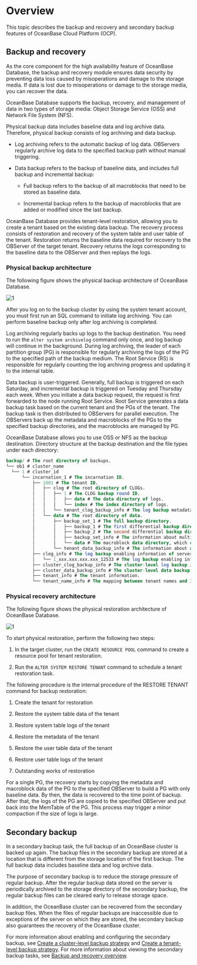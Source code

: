 # Overview

This topic describes the backup and recovery and secondary backup features of OceanBase Cloud Platform (OCP).

## Backup and recovery

As the core component for the high availability feature of OceanBase Database, the backup and recovery module ensures data security by preventing data loss caused by misoperations and damage to the storage media. If data is lost due to misoperations or damage to the storage media, you can recover the data.

OceanBase Database supports the backup, recovery, and management of data in two types of storage media: Object Storage Service (OSS) and Network File System (NFS).

Physical backup data includes baseline data and log archive data. Therefore, physical backup consists of log archiving and data backup.

* Log archiving refers to the automatic backup of log data. OBServers regularly archive log data to the specified backup path without manual triggering.

* Data backup refers to the backup of baseline data, and includes full backup and incremental backup:

  * Full backup refers to the backup of all macroblocks that need to be stored as baseline data.

  * Incremental backup refers to the backup of macroblocks that are added or modified since the last backup.

OceanBase Database provides tenant-level restoration, allowing you to create a tenant based on the existing data backup. The recovery process consists of restoration and recovery of the system table and user table of the tenant. Restoration returns the baseline data required for recovery to the OBServer of the target tenant. Recovery returns the logs corresponding to the baseline data to the OBServer and then replays the logs.

### Physical backup architecture

The following figure shows the physical backup architecture of OceanBase Database. 

![1](https://help-static-aliyun-doc.aliyuncs.com/assets/img/en-US/0914306461/p384752.png)

After you log on to the backup cluster by using the system tenant account, you must first run an SQL command to initiate log archiving. You can perform baseline backup only after log archiving is completed.

Log archiving regularly backs up logs to the backup destination. You need to run the `alter system archivelog` command only once, and log backup will continue in the background. During log archiving, the leader of each partition group (PG) is responsible for regularly archiving the logs of the PG to the specified path of the backup medium. The Root Service (RS) is responsible for regularly counting the log archiving progress and updating it to the internal table.

Data backup is user-triggered. Generally, full backup is triggered on each Saturday, and incremental backup is triggered on Tuesday and Thursday each week. When you initiate a data backup request, the request is first forwarded to the node running Root Service. Root Service generates a data backup task based on the current tenant and the PGs of the tenant. The backup task is then distributed to OBServers for parallel execution. The OBServers back up the metadata and macroblocks of the PGs to the specified backup directories, and the macroblocks are managed by PG.

OceanBase Database allows you to use OSS or NFS as the backup destination. Directory structure at the backup destination and the file types under each directory:

```sql
backup/ # The root directory of backups.
└── ob1 # cluster_name
  └── 1 # cluster_id
      └── incarnation_1 # The incarnation ID.
          ├── 1001 # The tenant ID.
          │   ├── clog # The root directory of CLOGs.
          │   │   ├── 1 # The CLOG backup round ID.
          │   │   │   ├── data # The data directory of logs.
          │   │   │   └── index # The index directory of logs.
          │   │   └── tenant_clog_backup_info # The log backup metadata, which is recorded by round ID.
          │   └── data # The root directory of data.
          │       ├── backup_set_1 # The full backup directory.
          │       │   ├── backup_1 # The first differential backup directory, which contains full metadata.    
          │       │   ├── backup_2 # The second differential backup directory, which also contains full metadata. 
          │       │   ├── backup_set_info # The information about multiple differential backups in the backup_set directory.
          │       │   └── data # The macroblock data directory, which contains all full and differential macroblocks.
          │       └── tenant_data_backup_info # The information about all data backups of the tenant.
          ├── clog_info # The log backup enabling information of servers.
          │   └── 1_xxx.xxx.xxx.xxx_12533 # The log backup enabling information of a specific server.
          ├── cluster_clog_backup_info # The cluster-level log backup information.
          ├── cluster_data_backup_info # The cluster-level data backup information.
          ├── tenant_info # The tenant information.
          └── tenant_name_info # The mapping between tenant names and IDs.
```

### Physical recovery architecture

The following figure shows the physical restoration architecture of OceanBase Database. 

![1](https://help-static-aliyun-doc.aliyuncs.com/assets/img/en-US/0914306461/p384751.png)

To start physical restoration, perform the following two steps:

1. In the target cluster, run the `CREATE RESOURCE POOL` command to create a resource pool for tenant restoration.

2. Run the `ALTER SYSTEM RESTORE TENANT` command to schedule a tenant restoration task.

The following procedure is the internal procedure of the RESTORE TENANT command for backup restoration:

1. Create the tenant for restoration

2. Restore the system table data of the tenant

3. Restore system table logs of the tenant

4. Restore the metadata of the tenant

5. Restore the user table data of the tenant

6. Restore user table logs of the tenant

7. Outstanding works of restoration

For a single PG, the recovery starts by copying the metadata and macroblock data of the PG to the specified OBServer to build a PG with only baseline data. By then, the data is recovered to the time point of backup. After that, the logs of the PG are copied to the specified OBServer and put back into the MemTable of the PG. This process may trigger a minor compaction if the size of logs is large.

## Secondary backup

In a secondary backup task, the full backup of an OceanBase cluster is backed up again. The backup files in the secondary backup are stored at a location that is different from the storage location of the first backup. The full backup data includes baseline data and log archive data.

The purpose of secondary backup is to reduce the storage pressure of regular backup. After the regular backup data stored on the server is periodically archived to the storage directory of the secondary backup, the regular backup files can be cleared early to release storage space.

In addition, the OceanBase cluster can be recovered from the secondary backup files. When the files of regular backups are inaccessible due to exceptions of the server on which they are stored, the secondary backup also guarantees the recovery of the OceanBase cluster.

For more information about enabling and configuring the secondary backup, see [Create a cluster-level backup strategy](500.regular-backup/100.manage-cluster-backup-strategy/100.create-a-cluster-backup-strategy.md) and [Create a tenant-level backup strategy](500.regular-backup/200.manage-tenant-backup-strategy/100.creat-a-tenant-backup-stategy.md). For more information about viewing the secondary backup tasks, see [Backup and recovery overview](../1100.backup-and-restoration-functions/300.backup-and-recovery-overview.md).
